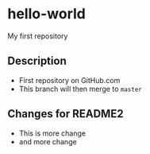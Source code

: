 # hello-world
My first repository

## Description
- First repository on GitHub.com
- This branch will then merge to `master`

## Changes for README2
- This is more change
- and more change

